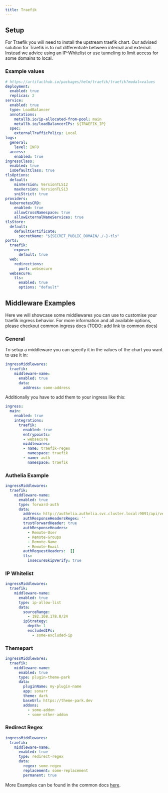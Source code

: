 ```yaml
---
title: Traefik
---
```


## Setup

For Traefik you will need to install the upstream traefik chart.
Our advised solution for Traefik is to not differentiate between internal and external. Instead we advice using an IP-Whitelist or use tunneling to limit
access for some domains to local.

### Example values

```yaml
# https://artifacthub.io/packages/helm/traefik/traefik?modal=values
deployment:
  enabled: true
  replicas: 2
service:
  enabled: true
  type: LoadBalancer
  annotations:
    metallb.io/ip-allocated-from-pool: main
    metallb.io/loadBalancerIPs: ${TRAEFIK_IP}
  spec:
    externalTrafficPolicy: Local
logs:
  general:
    level: INFO
  access:
    enabled: true
ingressClass:
  enabled: true
  isDefaultClass: true
tlsOptions:
  default:
    minVersion: VersionTLS12
    maxVersion: VersionTLS13
    sniStrict: true
providers:
  kubernetesCRD:
    enabled: true
    allowCrossNamespace: true
    allowExternalNameServices: true
tlsStore:
  default:
    defaultCertificate:
      secretName: "${SECRET_PUBLIC_DOMAIN/./-}-tls"
ports:
  traefik:
    expose:
      default: true
  web:
    redirections:
      port: websecure
  websecure:
    tls:
      enabled: true
      options: "default"
```

## Middleware Examples

Here we will showcase some middlewares you can use to customise your traefik ingress behavior.
For more information and all available options, please checkout common ingress docs (TODO: add link to common docs)

### General

To setup a middleware you can specify it in the values of the chart you want to use it in:

```yaml
ingressMiddlewares:
  traefik:
    middleware-name:
      enabled: true
      data:
        address: some-address
```

Additionally you have to add them to your ingress like this:

```yaml
ingress:
  main:
    enabled: true
    integrations:
      traefik:
        enabled: true
        entrypoints:
        - websecure
        middlewares:
        - name: traefik-regex
          namespace: traefik
        - name: auth
          namespace: traefik
```

### Authelia Example

```yaml
ingressMiddlewares:
  traefik:
    middleware-name:
      enabled: true
      type: forward-auth
      data:
        address: http://authelia.authelia.svc.cluster.local:9091/api/verify
        authResponseHeadersRegex: ''
        trustForwardHeader: true
        authResponseHeaders:
          - Remote-User
          - Remote-Groups
          - Remote-Name
          - Remote-Email
        authRequestHeaders:  []
        tls:
          insecureSkipVerify: true
```

### IP Whitelist

```yaml
ingressMiddlewares:
  traefik:
    middleware-name:
      enabled: true
      type: ip-allow-list
      data:
        sourceRange:
          - 192.168.178.0/24
        ipStrategy:
          depth: 1
          excludedIPs:
            - some-excluded-ip
```

### Themepart

```yaml
ingressMiddlewares:
  traefik:
    middleware-name:
      enabled: true
      type: plugin-theme-park
      data:
        pluginName: my-plugin-name
        app: sonarr
        theme: dark
        baseUrl: https://theme-park.dev
        addons:
          - some-addon
          - some-other-addon
```

### Redirect Regex

```yaml
ingressMiddlewares:
  traefik:
    middleware-name:
      enabled: true
      type: redirect-regex
      data:
        regex: some-regex
        replacement: some-replacement
        permanent: true
```

More Examples can be found in the common docs [here](/common/middlewares/traefik/).
